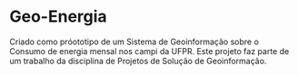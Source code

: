 # Geo-Energia

Criado como próototipo de um Sistema de Geoinformação sobre o Consumo de energia mensal nos campi da UFPR. Este projeto faz parte de um trabalho da disciplina de Projetos de Solução de Geoinformação.
